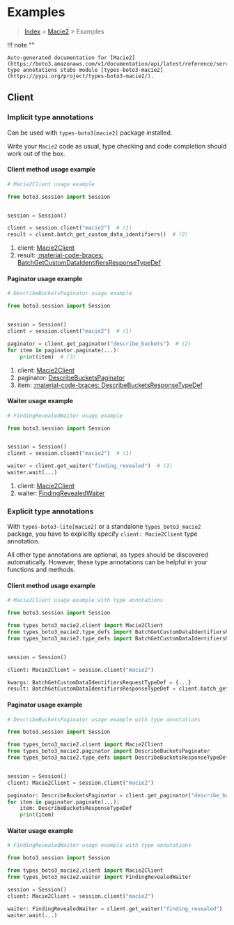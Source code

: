 # Examples

> [Index](../README.md) > [Macie2](./README.md) > Examples

!!! note ""

    Auto-generated documentation for [Macie2](https://boto3.amazonaws.com/v1/documentation/api/latest/reference/services/macie2.html#macie2)
    type annotations stubs module [types-boto3-macie2](https://pypi.org/project/types-boto3-macie2/).

## Client

### Implicit type annotations

Can be used with `types-boto3[macie2]` package installed.

Write your `Macie2` code as usual,
type checking and code completion should work out of the box.


#### Client method usage example

```python
# Macie2Client usage example

from boto3.session import Session


session = Session()

client = session.client("macie2")  # (1)
result = client.batch_get_custom_data_identifiers()  # (2)
```

1. client: [Macie2Client](./client.md)
2. result: [:material-code-braces: BatchGetCustomDataIdentifiersResponseTypeDef](./type_defs.md#batchgetcustomdataidentifiersresponsetypedef)



#### Paginator usage example

```python
# DescribeBucketsPaginator usage example

from boto3.session import Session


session = Session()
client = session.client("macie2")  # (1)

paginator = client.get_paginator("describe_buckets")  # (2)
for item in paginator.paginate(...):
    print(item)  # (3)
```

1. client: [Macie2Client](./client.md)
2. paginator: [DescribeBucketsPaginator](./paginators.md#describebucketspaginator)
3. item: [:material-code-braces: DescribeBucketsResponseTypeDef](./type_defs.md#describebucketsresponsetypedef)



#### Waiter usage example

```python
# FindingRevealedWaiter usage example

from boto3.session import Session


session = Session()
client = session.client("macie2")  # (1)

waiter = client.get_waiter("finding_revealed")  # (2)
waiter.wait(...)
```

1. client: [Macie2Client](./client.md)
2. waiter: [FindingRevealedWaiter](./waiters.md#findingrevealedwaiter)


### Explicit type annotations

With `types-boto3-lite[macie2]`
or a standalone `types_boto3_macie2` package, you have to explicitly specify `client: Macie2Client` type annotation.

All other type annotations are optional, as types should be discovered automatically.
However, these type annotations can be helpful in your functions and methods.


#### Client method usage example

```python
# Macie2Client usage example with type annotations

from boto3.session import Session

from types_boto3_macie2.client import Macie2Client
from types_boto3_macie2.type_defs import BatchGetCustomDataIdentifiersResponseTypeDef
from types_boto3_macie2.type_defs import BatchGetCustomDataIdentifiersRequestTypeDef


session = Session()

client: Macie2Client = session.client("macie2")

kwargs: BatchGetCustomDataIdentifiersRequestTypeDef = {...}
result: BatchGetCustomDataIdentifiersResponseTypeDef = client.batch_get_custom_data_identifiers(**kwargs)
```



#### Paginator usage example

```python
# DescribeBucketsPaginator usage example with type annotations

from boto3.session import Session

from types_boto3_macie2.client import Macie2Client
from types_boto3_macie2.paginator import DescribeBucketsPaginator
from types_boto3_macie2.type_defs import DescribeBucketsResponseTypeDef


session = Session()
client: Macie2Client = session.client("macie2")

paginator: DescribeBucketsPaginator = client.get_paginator("describe_buckets")
for item in paginator.paginate(...):
    item: DescribeBucketsResponseTypeDef
    print(item)
```



#### Waiter usage example

```python
# FindingRevealedWaiter usage example with type annotations

from boto3.session import Session

from types_boto3_macie2.client import Macie2Client
from types_boto3_macie2.waiter import FindingRevealedWaiter

session = Session()
client: Macie2Client = session.client("macie2")

waiter: FindingRevealedWaiter = client.get_waiter("finding_revealed")
waiter.wait(...)
```


